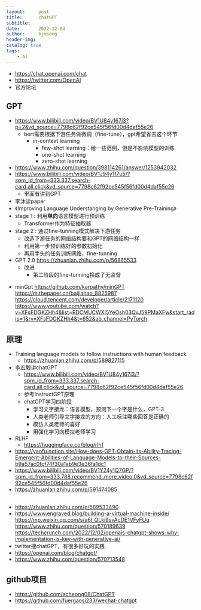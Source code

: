 ```yaml
---
layout:     post
title:      chatGPT
subtitle:   
date:       2022-12-04
author:     bjmsong
header-img: 
catalog: true
tags:
    - AI
---
```

- https://chat.openai.com/chat
- https://twitter.com/OpenAI
- 官方论坛

## GPT
- https://www.bilibili.com/video/BV1U84y167i3?p=2&vd_source=7798c62f92ce545f56fd00d4daf55e26
    - bert需要根据下游任务做微调（fine-tune），gpt希望省去这个环节
        - in-context learning
            - few-shot learning：给一些范例，但是不影响模型的训练
            - one-shot learning
            - zero-shot learning
- https://www.zhihu.com/question/398114261/answer/1253942032
- https://www.bilibili.com/video/BV1J94y1f7u5/?spm_id_from=333.337.search-card.all.click&vd_source=7798c62f92ce545f56fd00d4daf55e26
   - 里面有讲到GPT
- 李沐读paper
- 《Improving Language Understanging by Generative Pre-Training》
- stage 1 : 利用**单向**语言模型进行预训练
    - Transformer作为特征抽取器
- stage 2 : 通过fine-tunning模式解决下游任务
    - 改造下游任务的网络结构要和GPT的网络结构一样
    - 利用第一步预训练好的参数初始化
    - 再用手头的任务训练网络，fine-tunning
- GPT 2.0
    https://zhuanlan.zhihu.com/p/56865533
    - 改进
        - 第二阶段的fine-tunning换成了无监督
+ minGpt
https://github.com/karpathy/minGPT
https://m.thepaper.cn/baijiahao_8825987
https://cloud.tencent.com/developer/article/2171120
https://www.youtube.com/watch?v=XFsFDGKZHh4&list=RDCMUCWXI5YeOsh03QvJ59PMaXFw&start_radio=1&rv=XFsFDGKZHh4&t=652&ab_channel=PyTorch

## 原理
- Training language models to follow instructions with human feedback
    - https://zhuanlan.zhihu.com/p/589827115
- 李宏毅讲chatGPT
    - https://www.bilibili.com/video/BV1U84y167i3/?spm_id_from=333.337.search-card.all.click&vd_source=7798c62f92ce545f56fd00d4daf55e26
    - 参考InstructGPT原理
    - chatGPT学习四阶段
        - 学习文字接龙：语言模型，预测下一个字是什么，GPT-3
        - 人类老师引导文字接龙的方向：人工标注哪些回答是正确的
        - 模仿人类老师的喜好
        - 用强化学习向模拟老师学习
- RLHF
    - https://huggingface.co/blog/rlhf
- https://yaofu.notion.site/How-does-GPT-Obtain-its-Ability-Tracing-Emergent-Abilities-of-Language-Models-to-their-Sources-b9a57ac0fcf74f30a1ab9e3e36fa1dc1
- https://www.bilibili.com/video/BV1Y24y1Q7GP/?spm_id_from=333.788.recommend_more_video.0&vd_source=7798c62f92ce545f56fd00d4daf55e26
- https://zhuanlan.zhihu.com/p/591474085

##   
- https://zhuanlan.zhihu.com/p/589533490  
- https://www.engraved.blog/building-a-virtual-machine-inside/
https://mp.weixin.qq.com/s/a6l_QLki9svAcDE1VFyFUg
https://www.zhihu.com/question/570189639
https://techcrunch.com/2022/12/02/openais-chatgpt-shows-why-implementation-is-key-with-generative-ai/
- twitter搜chatGPT，有很多好玩的实践
- https://openai.com/blog/chatgpt/
- https://www.zhihu.com/question/570713548

## github项目
- https://github.com/acheong08/ChatGPT
- https://github.com/fuergaosi233/wechat-chatgpt

## 